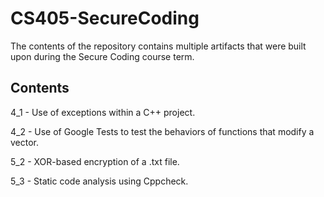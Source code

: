 # CS405-SecureCoding
The contents of the repository contains multiple artifacts that were built upon during the Secure Coding course term.

## Contents
4_1 - Use of exceptions within a C++ project.

4_2 - Use of Google Tests to test the behaviors of functions that modify a vector.

5_2 - XOR-based encryption of a .txt file.

5_3 - Static code analysis using Cppcheck.

